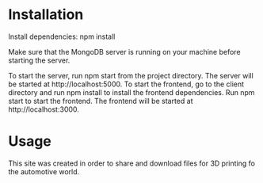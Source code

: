 # Installation
Install dependencies: npm install

Make sure that the MongoDB server is running on your machine before starting the server.

To start the server, run npm start from the project directory. The server will be started at http://localhost:5000.
To start the frontend, go to the client directory and run npm install to install the frontend dependencies.
Run npm start to start the frontend. The frontend will be started at http://localhost:3000.

# Usage
This site was created in order to share and download files for 3D printing fo the automotive world.

